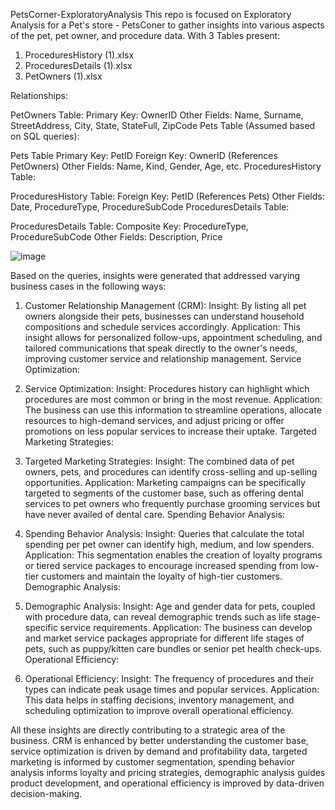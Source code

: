PetsCorner-ExploratoryAnalysis
This repo is focused on Exploratory Analysis for a Pet's store - PetsConer to gather insights into various aspects of the pet, pet owner, and procedure data.
With 3 Tables present: 
1. ProceduresHistory (1).xlsx
2. ProceduresDetails (1).xlsx
3. PetOwners (1).xlsx

Relationships:

PetOwners Table:
Primary Key: OwnerID
Other Fields: Name, Surname, StreetAddress, City, State, StateFull, ZipCode
Pets Table (Assumed based on SQL queries):

Pets Table 
Primary Key: PetID
Foreign Key: OwnerID (References PetOwners)
Other Fields: Name, Kind, Gender, Age, etc.
ProceduresHistory Table:

ProceduresHistory Table:
Foreign Key: PetID (References Pets)
Other Fields: Date, ProcedureType, ProcedureSubCode
ProceduresDetails Table:

ProceduresDetails Table:
Composite Key: ProcedureType, ProcedureSubCode
Other Fields: Description, Price

![image](https://github.com/FarahFat/PetsCorner-ExploratoryAnalysis/assets/159918297/9344377a-a20a-4fcf-a86d-3dc06044bd0c)

Based on the queries, insights were generated that addressed varying business cases in the following ways:

1. Customer Relationship Management (CRM):
Insight: By listing all pet owners alongside their pets, businesses can understand household compositions and schedule services accordingly.
Application: This insight allows for personalized follow-ups, appointment scheduling, and tailored communications that speak directly to the owner's needs, improving customer service and relationship management.
Service Optimization:

2. Service Optimization:
Insight: Procedures history can highlight which procedures are most common or bring in the most revenue.
Application: The business can use this information to streamline operations, allocate resources to high-demand services, and adjust pricing or offer promotions on less popular services to increase their uptake.
Targeted Marketing Strategies:

3. Targeted Marketing Strategies:
Insight: The combined data of pet owners, pets, and procedures can identify cross-selling and up-selling opportunities.
Application: Marketing campaigns can be specifically targeted to segments of the customer base, such as offering dental services to pet owners who frequently purchase grooming services but have never availed of dental care.
Spending Behavior Analysis:

4. Spending Behavior Analysis:
Insight: Queries that calculate the total spending per pet owner can identify high, medium, and low spenders.
Application: This segmentation enables the creation of loyalty programs or tiered service packages to encourage increased spending from low-tier customers and maintain the loyalty of high-tier customers.
Demographic Analysis:

5. Demographic Analysis:
Insight: Age and gender data for pets, coupled with procedure data, can reveal demographic trends such as life stage-specific service requirements.
Application: The business can develop and market service packages appropriate for different life stages of pets, such as puppy/kitten care bundles or senior pet health check-ups.
Operational Efficiency:

6. Operational Efficiency:
Insight: The frequency of procedures and their types can indicate peak usage times and popular services.
Application: This data helps in staffing decisions, inventory management, and scheduling optimization to improve overall operational efficiency.

All these insights are directly contributing to a strategic area of the business. CRM is enhanced by better understanding the customer base, service optimization is driven by demand and profitability data, targeted marketing is informed by customer segmentation, spending behavior analysis informs loyalty and pricing strategies, demographic analysis guides product development, and operational efficiency is improved by data-driven decision-making.
